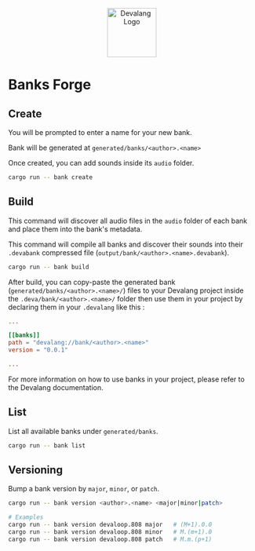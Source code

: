 <div align="center">
  <img src="https://devalang.com/images/devalang-logo-min.png" alt="Devalang Logo" width="100" />
</div>

# Banks Forge

## Create

You will be prompted to enter a name for your new bank.

Bank will be generated at `generated/banks/<author>.<name>`

Once created, you can add sounds inside its `audio` folder.

```bash
cargo run -- bank create
```

## Build

This command will discover all audio files in the `audio` folder of each bank and place them into the bank's metadata.

This command will compile all banks and discover their sounds into their `.devabank` compressed file (`output/bank/<author>.<name>.devabank`).

```bash
cargo run -- bank build
```

After build, you can copy-paste the generated bank (`generated/banks/<author>.<name>/`) files to your Devalang project inside the `.deva/bank/<author>.<name>/` folder then use them in your project by declaring them in your `.devalang` like this :

```toml
...

[[banks]]
path = "devalang://bank/<author>.<name>"
version = "0.0.1"

...
```

For more information on how to use banks in your project, please refer to the Devalang documentation.

## List

List all available banks under `generated/banks`.

```bash
cargo run -- bank list
```

## Versioning

Bump a bank version by `major`, `minor`, or `patch`.

```bash
cargo run -- bank version <author>.<name> <major|minor|patch>

# Examples
cargo run -- bank version devaloop.808 major   # (M+1).0.0
cargo run -- bank version devaloop.808 minor   # M.(m+1).0
cargo run -- bank version devaloop.808 patch   # M.m.(p+1)
```
